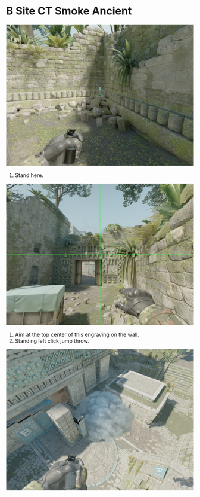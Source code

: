 # B Site CT Smoke Ancient

![Spot](./pos.jpg)

1. Stand here.

![Aim](./aim.jpg)

1. Aim at the top center of this engraving on the wall.
2. Standing left click jump throw.

![Result](./res.jpg)